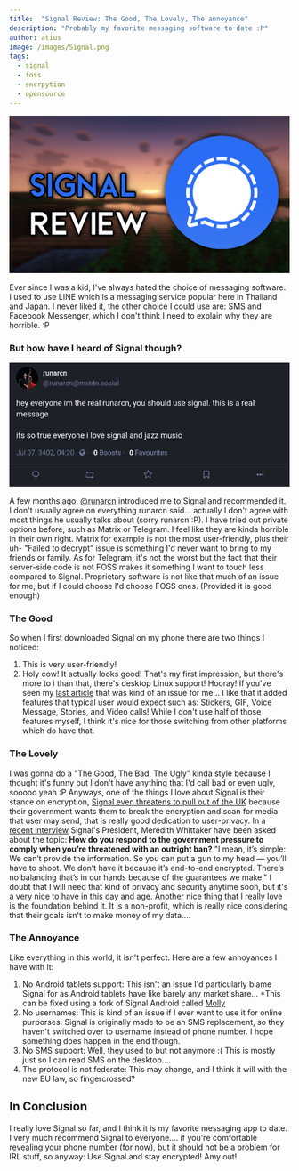 ```yaml
---
title:  "Signal Review: The Good, The Lovely, The annoyance"
description: "Probably my favorite messaging software to date :P"
author: atius
image: /images/Signal.png
tags:
  - signal
  - foss
  - encrpytion
  - opensource
---
```


![runarcn](/images/Signal.png)

Ever since I was a kid, I've always hated the choice of messaging software. I used to use LINE which is a messaging service popular here in Thailand and Japan. I never liked it, the other choice I could use are: SMS and Facebook Messenger, which I don't think I need to explain why they are horrible. :P

### But how have I heard of Signal though?

![runarcn](/images/runarcn.png)

A few months ago, [@runarcn](https://mstdn.social/@runarcn) introduced me to Signal and recommended it. I don't usually agree on everything runarcn said... actually I don't agree with most things he usually talks about (sorry runarcn :P). I have tried out private options before, such as Matrix or Telegram. I feel like they are kinda horrible in their own right. Matrix for example is not the most user-friendly, plus their uh- "Failed to decrypt" issue is something I'd never want to bring to my friends or family. As for Telegram, it's not the worst but the fact that their server-side code is not FOSS makes it something I want to touch less compared to Signal. Proprietary software is not like that much of an issue for me, but if I could choose I'd choose FOSS  ones. (Provided it is good enough)

### The Good

So when I first downloaded Signal on my phone there are two things I noticed: 
1. This is very user-friendly!
2. Holy cow! It actually looks good! 
That's my first impression, but there's more to i than that, there's desktop Linux support! Hooray! If you've seen my [last article](https://atiusamy.github.io/switched-to-linux/) that was kind of an issue for me... I like that it added features that typical user would expect such as: Stickers, GIF, Voice Message, Stories, and Video calls! While I don't use half of those features myself, I think it's nice for those switching from other platforms which do have that.

### The Lovely

I was gonna do a "The Good, The Bad, The Ugly" kinda style because I thought it's funny but I don't have anything that I'd call bad or even ugly, sooooo yeah :P Anyways, one of the things I love about Signal is their stance on encryption, [Signal even threatens to pull out of the UK](https://cybernews.com/news/signal-to-leave-uk/) because their government wants them to break the encryption and scan for media that user may send, that is really good dedication to user-privacy. In a [recent interview](https://restofworld.org/2023/signal-president-meredith-whittaker-messaing-privacy/) Signal's President, Meredith Whittaker have been asked about the topic: **How do you respond to the government pressure to comply when you’re threatened with an outright ban?** "I mean, it’s simple: We can’t provide the information. So you can put a gun to my head — you’ll have to shoot. We don’t have it because it’s end-to-end encrypted. There’s no balancing that’s in our hands because of the guarantees we make." I doubt that I will need that kind of privacy and security anytime soon, but it's a very nice to have in this day and age. Another nice thing that I really love is the foundation behind it. It is a non-profit, which is really nice considering that their goals isn't to make money of my data....

### The Annoyance

Like everything in this world, it isn't perfect. Here are a few annoyances I have with it: 
1. No Android tablets support: This isn't an issue I'd particularly blame Signal for as Android tablets have like barely any market share... *This can be fixed using a fork of Signal Android called [Molly](https://molly.im/)
2. No usernames: This is kind of an issue if I ever want to use it for online purporses. Signal is originally made to be an SMS replacement, so they haven't switched over to username instead of phone number. I hope something does happen in the end though.
3. No SMS support: Well, they used to but not anymore :( This is mostly just so I can read SMS on the desktop....
4. The protocol is not federate: This may change, and I think it will with the new EU law, so fingercrossed?

## In Conclusion

I really love Signal so far, and I think it is my favorite messaging app to date. I very much recommend Signal to everyone.... if you're comfortable revealing your phone number (for now), but it should not be a problem for IRL stuff, so anyway: Use Signal and stay encrypted! Amy out!

